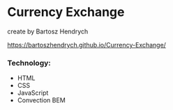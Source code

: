 # Currency Exchange
create by Bartosz Hendrych

https://bartoszhendrych.github.io/Currency-Exchange/
 
### Technology:
- HTML
- CSS
- JavaScript
- Convection BEM
